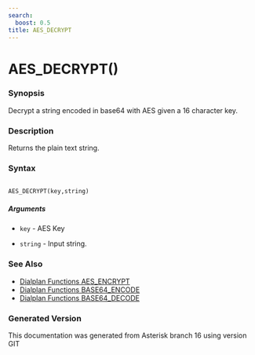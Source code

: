 ```yaml
---
search:
  boost: 0.5
title: AES_DECRYPT
---
```


# AES_DECRYPT()

### Synopsis

Decrypt a string encoded in base64 with AES given a 16 character key.

### Description

Returns the plain text string.<br>


### Syntax


```

AES_DECRYPT(key,string)
```
##### Arguments


* `key` - AES Key<br>

* `string` - Input string.<br>

### See Also

* [Dialplan Functions AES_ENCRYPT](/Asterisk_16_Documentation/API_Documentation/Dialplan_Functions/AES_ENCRYPT)
* [Dialplan Functions BASE64_ENCODE](/Asterisk_16_Documentation/API_Documentation/Dialplan_Functions/BASE64_ENCODE)
* [Dialplan Functions BASE64_DECODE](/Asterisk_16_Documentation/API_Documentation/Dialplan_Functions/BASE64_DECODE)


### Generated Version

This documentation was generated from Asterisk branch 16 using version GIT 